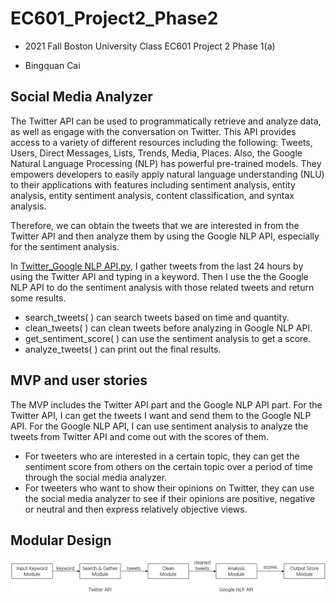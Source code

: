 # EC601_Project2_Phase2

- 2021 Fall Boston University Class EC601 Project 2 Phase 1(a)

- Bingquan Cai

## Social Media Analyzer

The Twitter API can be used to programmatically retrieve and analyze data, as well as engage with the conversation on Twitter. This API provides access to a variety of different resources including the following: Tweets, Users, Direct Messages, Lists, Trends, Media, Places. Also, the Google Natural Language Processing (NLP) has powerful pre-trained models. They empowers developers to easily apply natural language understanding (NLU) to their applications with features including sentiment analysis, entity analysis, entity sentiment analysis, content classification, and syntax analysis.

Therefore, we can obtain the tweets that we are interested in from the Twitter API and then analyze them by using the Google NLP API, especially for the sentiment analysis.

In [Twitter_Google NLP API.py](https://github.com/BingquanCai/EC601_Project2/blob/main/Phase2/Twitter_Google%20NLP%20API_analyzer.py), I gather tweets from the last 24 hours by using the Twitter API and typing in a keyword. Then I use the the Google NLP API to do the sentiment analysis with those related tweets and return some results.

- search_tweets( ) can search tweets based on time and quantity.
- clean_tweets( ) can clean tweets before analyzing in Google NLP API.
- get_sentiment_score( ) can use the sentiment analysis to get a score.
- analyze_tweets( ) can print out the final results.

## MVP and user stories

The MVP includes the Twitter API part and the Google NLP API part. For the Twitter API, I can get the tweets I want and send them to the Google NLP API. For the Google NLP API, I can use sentiment analysis to analyze the tweets from Twitter API and come out with the scores of them.

- For tweeters who are interested in a certain topic, they can get the sentiment score from others on the certain topic over a period of time through the social media analyzer.
- For tweeters who want to show their opinions on Twitter, they can use the social media analyzer to see if their opinions are positive, negative or neutral and then express relatively objective views.

## Modular Design

![](https://raw.githubusercontent.com/BingquanCai/EC601_Project2/main/Phase2/modular%20design.png)
